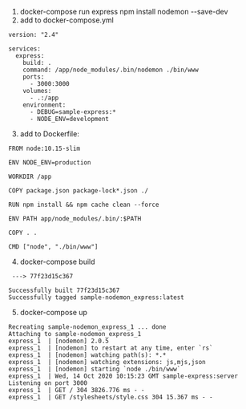 1. docker-compose run express npm install nodemon --save-dev
2. add to docker-compose.yml

```
version: "2.4"

services:
  express:
    build: .
    command: /app/node_modules/.bin/nodemon ./bin/www
    ports:
      - 3000:3000
    volumes:
      - .:/app
    environment:
      - DEBUG=sample-express:*
      - NODE_ENV=development
```

3. add to Dockerfile:

```
FROM node:10.15-slim

ENV NODE_ENV=production

WORKDIR /app

COPY package.json package-lock*.json ./

RUN npm install && npm cache clean --force

ENV PATH app/node_modules/.bin/:$PATH

COPY . .

CMD ["node", "./bin/www"]
```

4. docker-compose build

```
 ---> 77f23d15c367

Successfully built 77f23d15c367
Successfully tagged sample-nodemon_express:latest
```

5. docker-compose up

```
Recreating sample-nodemon_express_1 ... done
Attaching to sample-nodemon_express_1
express_1  | [nodemon] 2.0.5
express_1  | [nodemon] to restart at any time, enter `rs`
express_1  | [nodemon] watching path(s): *.*
express_1  | [nodemon] watching extensions: js,mjs,json
express_1  | [nodemon] starting `node ./bin/www`
express_1  | Wed, 14 Oct 2020 10:15:23 GMT sample-express:server Listening on port 3000
express_1  | GET / 304 3826.776 ms - -
express_1  | GET /stylesheets/style.css 304 15.367 ms - -
```
